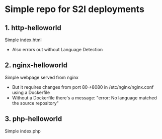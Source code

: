 # Simple repo for S2I deployments

## 1. http-helloworld

Simple index.html

* Also errors out without Language Detection

## 2. nginx-helloworld

Simple webpage served from nginx

* But it requires changes from port 80->8080 in /etc/nginx/nginx.conf using a Dockerfile
* Without a Dockerfile there's a message: "error: No language matched the source repository"

## 3. php-helloworld

Simple index.php
